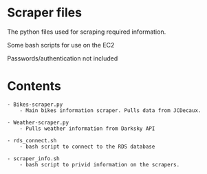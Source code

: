 # Scraper files

The python files used for scraping required information. 

Some bash scripts for use on the EC2

Passwords/authentication not included

# Contents

	- Bikes-scraper.py
		- Main bikes information scraper. Pulls data from JCDecaux.

	- Weather-scraper.py
		- Pulls weather information from Darksky API

	- rds_connect.sh
		- bash script to connect to the RDS database 

	- scraper_info.sh
		- bash script to privid information on the scrapers. 


